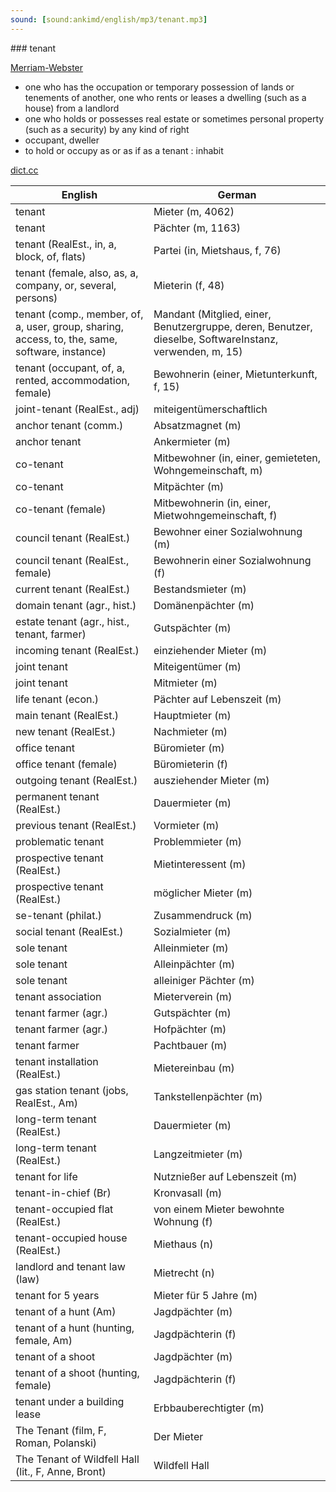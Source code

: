 ```yaml
---
sound: [sound:ankimd/english/mp3/tenant.mp3]
---
```


\### tenant

[Merriam-Webster](https://www.merriam-webster.com/dictionary/tenant)

- one who has the occupation or temporary possession of lands or tenements of another, one who rents or leases a dwelling (such as a house) from a landlord
- one who holds or possesses real estate or sometimes personal property (such as a security) by any kind of right
- occupant, dweller
- to hold or occupy as or as if as a tenant : inhabit

[dict.cc](https://www.dict.cc/tenant)

| English        | German       |
| -------------- | ------------ |
| tenant | Mieter (m, 4062) |
| tenant | Pächter (m, 1163) |
| tenant (RealEst., in, a, block, of, flats) | Partei (in, Mietshaus, f, 76) |
| tenant (female, also, as, a, company, or, several, persons) | Mieterin (f, 48) |
| tenant (comp., member, of, a, user, group, sharing, access, to, the, same, software, instance) | Mandant (Mitglied, einer, Benutzergruppe, deren, Benutzer, dieselbe, SoftwareInstanz, verwenden, m, 15) |
| tenant (occupant, of, a, rented, accommodation, female) | Bewohnerin (einer, Mietunterkunft, f, 15) |
| joint-tenant (RealEst., adj) | miteigentümerschaftlich |
| anchor tenant (comm.) | Absatzmagnet (m) |
| anchor tenant | Ankermieter (m) |
| co-tenant | Mitbewohner (in, einer, gemieteten, Wohngemeinschaft, m) |
| co-tenant | Mitpächter (m) |
| co-tenant (female) | Mitbewohnerin (in, einer, Mietwohngemeinschaft, f) |
| council tenant (RealEst.) | Bewohner einer Sozialwohnung (m) |
| council tenant (RealEst., female) | Bewohnerin einer Sozialwohnung (f) |
| current tenant (RealEst.) | Bestandsmieter (m) |
| domain tenant (agr., hist.) | Domänenpächter (m) |
| estate tenant (agr., hist., tenant, farmer) | Gutspächter (m) |
| incoming tenant (RealEst.) | einziehender Mieter (m) |
| joint tenant | Miteigentümer (m) |
| joint tenant | Mitmieter (m) |
| life tenant (econ.) | Pächter auf Lebenszeit (m) |
| main tenant (RealEst.) | Hauptmieter (m) |
| new tenant (RealEst.) | Nachmieter (m) |
| office tenant | Büromieter (m) |
| office tenant (female) | Büromieterin (f) |
| outgoing tenant (RealEst.) | ausziehender Mieter (m) |
| permanent tenant (RealEst.) | Dauermieter (m) |
| previous tenant (RealEst.) | Vormieter (m) |
| problematic tenant | Problemmieter (m) |
| prospective tenant (RealEst.) | Mietinteressent (m) |
| prospective tenant (RealEst.) | möglicher Mieter (m) |
| se-tenant (philat.) | Zusammendruck <ZD> (m) |
| social tenant (RealEst.) | Sozialmieter (m) |
| sole tenant | Alleinmieter (m) |
| sole tenant | Alleinpächter (m) |
| sole tenant | alleiniger Pächter (m) |
| tenant association | Mieterverein (m) |
| tenant farmer (agr.) | Gutspächter (m) |
| tenant farmer (agr.) | Hofpächter (m) |
| tenant farmer | Pachtbauer (m) |
| tenant installation (RealEst.) | Mietereinbau (m) |
| gas station tenant (jobs, RealEst., Am) | Tankstellenpächter (m) |
| long-term tenant (RealEst.) | Dauermieter (m) |
| long-term tenant (RealEst.) | Langzeitmieter (m) |
| tenant for life | Nutznießer auf Lebenszeit (m) |
| tenant-in-chief (Br) | Kronvasall (m) |
| tenant-occupied flat (RealEst.) | von einem Mieter bewohnte Wohnung (f) |
| tenant-occupied house (RealEst.) | Miethaus (n) |
| landlord and tenant law (law) | Mietrecht (n) |
| tenant for 5 years | Mieter für 5 Jahre (m) |
| tenant of a hunt (Am) | Jagdpächter (m) |
| tenant of a hunt (hunting, female, Am) | Jagdpächterin (f) |
| tenant of a shoot | Jagdpächter (m) |
| tenant of a shoot (hunting, female) | Jagdpächterin (f) |
| tenant under a building lease | Erbbauberechtigter (m) |
| The Tenant (film, F, Roman, Polanski) | Der Mieter |
| The Tenant of Wildfell Hall (lit., F, Anne, Bront) | Wildfell Hall |
